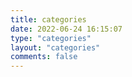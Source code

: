 ```yaml
---
title: categories
date: 2022-06-24 16:15:07
type: "categories"
layout: "categories"
comments: false
---
```


